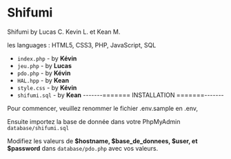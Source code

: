 # Shifumi
Shifumi by Lucas C. Kevin L. et Kean M.

les languages : HTML5, CSS3, PHP, JavaScript, SQL

- ```index.php``` - by **Kévin**
- ```jeu.php``` - by **Lucas**
- ```pdo.php``` - by **Kévin**
- ```HAL.hpp``` - by **Kean**
- ```style.css``` - by **Kévin**
- ```shifumi.sql``` - by **Kean**
-------======= INSTALLATION =======-------

Pour commencer, veuillez renommer le fichier .env.sample en .env,

Ensuite importez la base de donnée dans votre PhpMyAdmin ```database/shifumi.sql```

Modifiez les valeurs de **$hostname, $base_de_donnees, $user, et $password** dans ```database/pdo.php``` avec vos valeurs.

